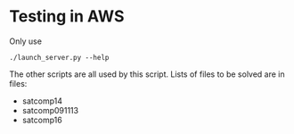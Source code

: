 Testing in AWS
===========================================

Only use

```
./launch_server.py --help
```

The other scripts are all used by this script. Lists of files to be solved are in files:

* satcomp14
* satcomp091113
* satcomp16
